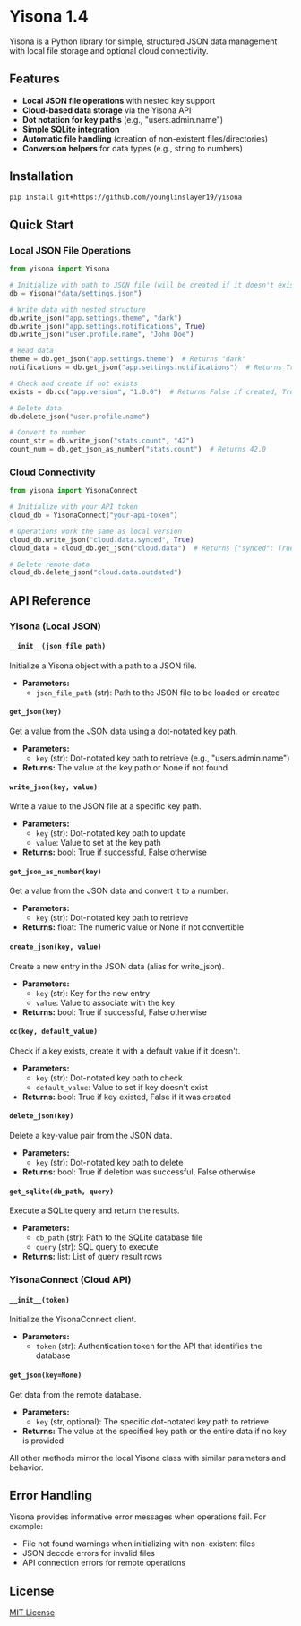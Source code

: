 # Yisona 1.4

Yisona is a Python library for simple, structured JSON data management with local file storage and optional cloud connectivity.

## Features

- **Local JSON file operations** with nested key support
- **Cloud-based data storage** via the Yisona API
- **Dot notation for key paths** (e.g., "users.admin.name")
- **Simple SQLite integration**
- **Automatic file handling** (creation of non-existent files/directories)
- **Conversion helpers** for data types (e.g., string to numbers)

## Installation

```bash
pip install git+https://github.com/younglinslayer19/yisona
```

## Quick Start

### Local JSON File Operations

```python
from yisona import Yisona

# Initialize with path to JSON file (will be created if it doesn't exist)
db = Yisona("data/settings.json")

# Write data with nested structure
db.write_json("app.settings.theme", "dark")
db.write_json("app.settings.notifications", True)
db.write_json("user.profile.name", "John Doe")

# Read data
theme = db.get_json("app.settings.theme")  # Returns "dark"
notifications = db.get_json("app.settings.notifications")  # Returns True

# Check and create if not exists
exists = db.cc("app.version", "1.0.0")  # Returns False if created, True if exists

# Delete data
db.delete_json("user.profile.name")

# Convert to number
count_str = db.write_json("stats.count", "42")
count_num = db.get_json_as_number("stats.count")  # Returns 42.0
```

### Cloud Connectivity

```python
from yisona import YisonaConnect

# Initialize with your API token
cloud_db = YisonaConnect("your-api-token")

# Operations work the same as local version
cloud_db.write_json("cloud.data.synced", True)
cloud_data = cloud_db.get_json("cloud.data")  # Returns {"synced": True}

# Delete remote data
cloud_db.delete_json("cloud.data.outdated")
```

## API Reference

### Yisona (Local JSON)

#### `__init__(json_file_path)`
Initialize a Yisona object with a path to a JSON file.

- **Parameters:**
  - `json_file_path` (str): Path to the JSON file to be loaded or created

#### `get_json(key)`
Get a value from the JSON data using a dot-notated key path.

- **Parameters:**
  - `key` (str): Dot-notated key path to retrieve (e.g., "users.admin.name")
- **Returns:** The value at the key path or None if not found

#### `write_json(key, value)`
Write a value to the JSON file at a specific key path.

- **Parameters:**
  - `key` (str): Dot-notated key path to update
  - `value`: Value to set at the key path
- **Returns:** bool: True if successful, False otherwise

#### `get_json_as_number(key)`
Get a value from the JSON data and convert it to a number.

- **Parameters:**
  - `key` (str): Dot-notated key path to retrieve
- **Returns:** float: The numeric value or None if not convertible

#### `create_json(key, value)`
Create a new entry in the JSON data (alias for write_json).

- **Parameters:**
  - `key` (str): Key for the new entry
  - `value`: Value to associate with the key
- **Returns:** bool: True if successful, False otherwise

#### `cc(key, default_value)`
Check if a key exists, create it with a default value if it doesn't.

- **Parameters:**
  - `key` (str): Dot-notated key path to check
  - `default_value`: Value to set if key doesn't exist
- **Returns:** bool: True if key existed, False if it was created

#### `delete_json(key)`
Delete a key-value pair from the JSON data.

- **Parameters:**
  - `key` (str): Dot-notated key path to delete
- **Returns:** bool: True if deletion was successful, False otherwise

#### `get_sqlite(db_path, query)`
Execute a SQLite query and return the results.

- **Parameters:**
  - `db_path` (str): Path to the SQLite database file
  - `query` (str): SQL query to execute
- **Returns:** list: List of query result rows

### YisonaConnect (Cloud API)

#### `__init__(token)`
Initialize the YisonaConnect client.

- **Parameters:**
  - `token` (str): Authentication token for the API that identifies the database

#### `get_json(key=None)`
Get data from the remote database.

- **Parameters:**
  - `key` (str, optional): The specific dot-notated key path to retrieve
- **Returns:** The value at the specified key path or the entire data if no key is provided

All other methods mirror the local Yisona class with similar parameters and behavior.

## Error Handling

Yisona provides informative error messages when operations fail. For example:
- File not found warnings when initializing with non-existent files
- JSON decode errors for invalid files
- API connection errors for remote operations

## License

[MIT License](LICENSE)
